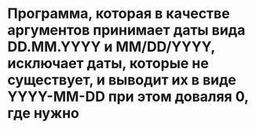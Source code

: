 # Программа, которая в качестве аргументов принимает даты вида DD.MM.YYYY и MM/DD/YYYY, исключает даты, которые не существует, и выводит их в виде YYYY-MM-DD при этом доваляя 0, где нужно
